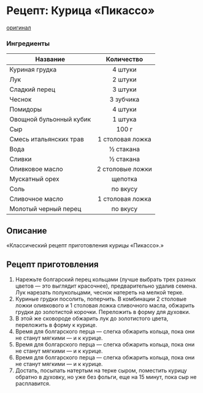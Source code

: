 # Рецепт: Курица «Пикассо»
[оригинал](https://eda.ru/recepty/osnovnye-blyuda/kurica-pikasso-25902)

### Ингредиенты
| Название        			| Количество    	|
| -------------   			|:-------------:	|
| Куриная грудка  			| 4 штуки			|
| Лук						| 2 штуки			|
| Сладкий перец				| 3 штуки			|
| Чеснок					| 3 зубчика 		|
| Помидоры					| 4 штуки 			|
| Овощной бульонный кубик	| 1 штука			|
| Сыр						| 100 г				|
| Смесь итальянских трав	| 1 столовая ложка	|
| Вода						| ½ стакана			|
| Сливки					| ½ стакана			|
| Оливковое масло			| 2 столовые ложки	|
| Мускатный орех			| щепотка			|
| Соль						| по вкусу			|
| Сливочное масло			| 1 столовая ложка	|
| Молотый черный перец		| по вкусу			|

## Описание
«Классический рецепт приготовления курицы «Пикассо».»

## Рецепт приготовления
1. Нарежьте болгарский перец кольцами (лучше выбрать трех разных цветов — это выглядит красочнее), предварительно удалив семена. Лук нарезать полукольцами, чеснок натереть на мелкой терке.
1. Куриные грудки посолить, поперчить. В комбинации 2 столовые ложки оливкового и 1 столовая ложка сливочного масла, обжарить грудки до золотистой корочки. Переложить в форму для духовки.
1. В этой же сковороде обжарить лук до золотистого цвета, переложить в форму к курице.
1. Время для болгарского перца — слегка обжарить кольца, пока они не станут мягкими — и к курице.
1. Время для болгарского перца — слегка обжарить кольца, пока они не станут мягкими — и к курице.
1. Время для болгарского перца — слегка обжарить кольца, пока они не станут мягкими — и к курице.
1. Достать, посыпать натертым на терке сыром, поместить курицу обратно в духовку, но уже без фольги, еще на 15 минут, пока сыр не расплавится.